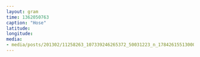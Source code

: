 ```yaml
---
layout: gram
time: 1362050763
caption: "Hose"
latitude: 
longitude: 
media:
- media/posts/201302/11258263_107339246265372_50031223_n_17842615513000351.jpg
---
```

